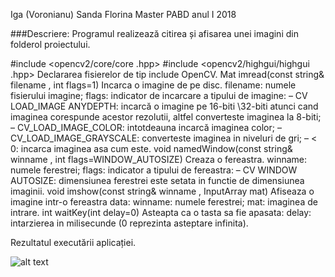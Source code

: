 Iga (Voronianu) Sanda  Florina
Master PABD anul I 2018


###Descriere:
Programul  realizează  citirea  și   afisarea  unei imagini din folderol proiectului.

#include <opencv2/core/core .hpp>
#include <opencv2/highgui/highgui .hpp>
Declararea   fisierelor de tip include OpenCV.
 Mat imread(const string& filename , int flags=1)
Incarca  o imagine de pe disc.
filename: numele fisierului imagine; 
flags: indicator de incarcare a tipului de imagine:
–	CV LOAD_IMAGE ANYDEPTH: incarcă o imagine pe 16-biti \32-biti  atunci  cand  imaginea  corespunde acestor rezolutii, altfel converteste imaginea la 8-biti;
–	CV_LOAD_IMAGE_COLOR: intotdeauna  incarcă   imaginea color;
–	CV_LOAD_IMAGE_GRAYSCALE: converteste imaginea in niveluri de gri; 
–	 < 0: incarca imaginea  asa cum este.
 void namedWindow(const string& winname , int flags=WINDOW_AUTOSIZE)
Creaza  o fereastra.
winname: numele ferestrei;
 flags: indicator a tipului de   fereastra:
– CV WINDOW AUTOSIZE: dimensiunea ferestrei este setata in functie de dimensiunea imaginii.
 void imshow(const string& winname , InputArray mat)
Afiseaza  o imagine  intr-o  fereastra  data:
winname: numele ferestrei; mat: imaginea de intrare.
 int waitKey(int delay=0)
Asteapta  ca o tasta sa  fie apasata:
delay:  intarzierea  in milisecunde (0 reprezinta   asteptare infinita).

Rezultatul  executării aplicației.

![alt text](https://github.com/vorosanda/OpenCV-projects/blob/master/Iga_Sanda_proiect_opencv/captura%20opencv.jpg "Printscreen")

